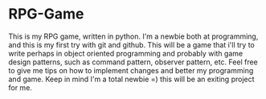 # RPG-Game
This is my RPG game, written in python. I'm a newbie both at programming, and this is my first try with git and github.
This will be a game that i'll try to write perhaps in object oriented programming and probably with game design patterns, such as command pattern, observer pattern, etc. Feel free to give me tips on how to implement changes and better my programming and game. Keep in mind I'm a total newbie =) this will be an exiting project for me.
